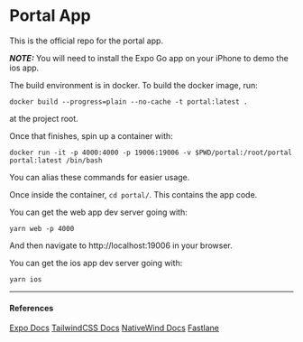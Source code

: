 # Portal App

This is the official repo for the portal app.

***NOTE:*** You will need to install the Expo Go app on your iPhone to demo the ios app.

The build environment is in docker. To build the docker image, run:
```
docker build --progress=plain --no-cache -t portal:latest .
```

at the project root.

Once that finishes, spin up a container with:
```
docker run -it -p 4000:4000 -p 19006:19006 -v $PWD/portal:/root/portal portal:latest /bin/bash
```

You can alias these commands for easier usage.

Once inside the container, `cd portal/`. This contains the app code.

You can get the web app dev server going with:
```
yarn web -p 4000
```

And then navigate to http://localhost:19006 in your browser.

You can get the ios app dev server going with:
```
yarn ios
```

---
#### References
[Expo Docs](https://docs.expo.dev/tutorial/introduction/)
[TailwindCSS Docs](https://tailwindcss.com/docs/installation)
[NativeWind Docs](https://www.nativewind.dev/)
[Fastlane](https://fastlane.tools/)
